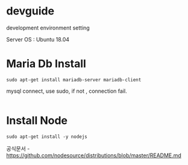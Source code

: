 # devguide
development environment setting

Server OS : Ubuntu 18.04

# Maria Db Install

```sudo apt-get update
sudo apt-get install mariadb-server mariadb-client
```

mysql connect, use sudo, if not , connection fail.

```sudo mysql -u root -p
```

# Install Node

```curl -sL https://deb.nodesource.com/setup_11.x | sudo -E bash -
sudo apt-get install -y nodejs
```



공식문서 - https://github.com/nodesource/distributions/blob/master/README.md




